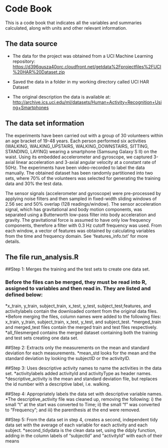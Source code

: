 # Code Book 
This is a code book that indicates all the variables and summaries calculated, along with units and other relevant information. 

## The data source 
* The data for the project was obtained from a UCI Machine Learning repository: https://d396qusza40orc.cloudfront.net/getdata%2Fprojectfiles%2FUCI%20HAR%20Dataset.zip

* Saved the data in a folder in my working directory called UCI HAR Dataset

* The original description the data is available at: http://archive.ics.uci.edu/ml/datasets/Human+Activity+Recognition+Using+Smartphones

## The data set information 
The experiments have been carried out with a group of 30 volunteers within an age bracket of 19-48 years. Each person performed six activities (WALKING, WALKING_UPSTAIRS, WALKING_DOWNSTAIRS, SITTING, STANDING, LAYING) wearing a smartphone (Samsung Galaxy S II) on the waist. Using its embedded accelerometer and gyroscope, we captured 3-axial linear acceleration and 3-axial angular velocity at a constant rate of 50Hz. The experiments have been video-recorded to label the data manually. The obtained dataset has been randomly partitioned into two sets, where 70% of the volunteers was selected for generating the training data and 30% the test data. 

The sensor signals (accelerometer and gyroscope) were pre-processed by applying noise filters and then sampled in fixed-width sliding windows of 2.56 sec and 50% overlap (128 readings/window). The sensor acceleration signal, which has gravitational and body motion components, was separated using a Butterworth low-pass filter into body acceleration and gravity. The gravitational force is assumed to have only low frequency components, therefore a filter with 0.3 Hz cutoff frequency was used. From each window, a vector of features was obtained by calculating variables from the time and frequency domain. See 'features_info.txt' for more details. 

## The file run_analysis.R 
##Step 1: Merges the training and the test sets to create one data set. 
### Before the files can be merged, they must be read into R, assigned to variables and then read in. They are listed and defined below: 
*x_train, y_train, subject_train, x_test, y_test, subject_test,features, and activitylabels contain the downloaded content from the original data files. 
*Before merging the files, column names were added to the following files: x_train, y_train, subject_train, x_test, y_test, and subject_test. 
*merged_train and merged_test files contain the merged train and test files respectively. 
*all_filesmerged contains the merged dataset containing both the training and test sets creating one data set. 

##Step 2: Extracts only the measurements on the mean and standard deviation for each measurements. 
*mean_std looks for the mean and the standard deviation by looking the subjectID or the activityID. 

##Step 3: Uses descriptive activity names to name the activities in the data set. 
*activitylabels added activityId and activityType as header names. 
*descriptive_activity is the mean and standard deviation file, but replaces the id number with a descriptive label, i.e. walking. 

##Step 4: Appropriately labels the data set with descriptive variable names. 
*The descriptive_activity file was cleaned up, removing the following: i) the  small “t” at the start was converted to Time; ii) the small “f” was converted to “Frequency”; and iii) the parenthesis at the end were removed. 

##Step 5: From the data set in step 4, creates a second, independent tidy data set with the average of each variable for each activity and each subject. 
*second_tidydata is the clean data set, using the ddply function, adding in the column labels of “subjectId” and “activityId” with each of their means  